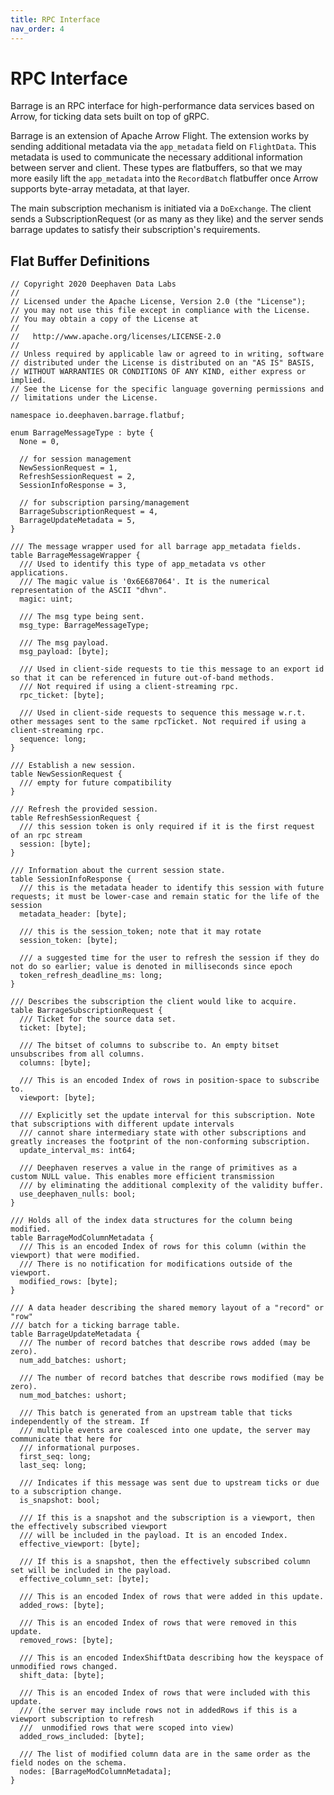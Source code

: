 ```yaml
---
title: RPC Interface
nav_order: 4
---
```


<!---
  Copyright 2020 Deephaven Data Labs

  Licensed under the Apache License, Version 2.0 (the "License");
  you may not use this file except in compliance with the License.
  You may obtain a copy of the License at

    http://www.apache.org/licenses/LICENSE-2.0

  Unless required by applicable law or agreed to in writing, software
  distributed under the License is distributed on an "AS IS" BASIS,
  WITHOUT WARRANTIES OR CONDITIONS OF ANY KIND, either express or implied.
  See the License for the specific language governing permissions and
  limitations under the License.
-->

RPC Interface
=============

Barrage is an RPC interface for high-performance data services based on Arrow,
for ticking data sets built on top of gRPC.

Barrage is an extension of Apache Arrow Flight. The extension works by sending
additional metadata via the `app_metadata` field on `FlightData`. This metadata
is used to communicate the necessary additional information between server
and client. These types are flatbuffers, so that we may more easily lift the
`app_metadata` into the `RecordBatch` flatbuffer once Arrow supports byte-array
metadata, at that layer.

The main subscription mechanism is initiated via a `DoExchange`. The client
sends a SubscriptionRequest (or as many as they like) and the server sends
barrage updates to satisfy their subscription's requirements.


Flat Buffer Definitions
-----------------------

```fbs
// Copyright 2020 Deephaven Data Labs
//
// Licensed under the Apache License, Version 2.0 (the "License");
// you may not use this file except in compliance with the License.
// You may obtain a copy of the License at
//
//   http://www.apache.org/licenses/LICENSE-2.0
//
// Unless required by applicable law or agreed to in writing, software
// distributed under the License is distributed on an "AS IS" BASIS,
// WITHOUT WARRANTIES OR CONDITIONS OF ANY KIND, either express or implied.
// See the License for the specific language governing permissions and
// limitations under the License.

namespace io.deephaven.barrage.flatbuf;

enum BarrageMessageType : byte {
  None = 0,

  // for session management
  NewSessionRequest = 1,
  RefreshSessionRequest = 2,
  SessionInfoResponse = 3,

  // for subscription parsing/management
  BarrageSubscriptionRequest = 4,
  BarrageUpdateMetadata = 5,
}

/// The message wrapper used for all barrage app_metadata fields.
table BarrageMessageWrapper {
  /// Used to identify this type of app_metadata vs other applications.
  /// The magic value is '0x6E687064'. It is the numerical representation of the ASCII "dhvn".
  magic: uint;

  /// The msg type being sent.
  msg_type: BarrageMessageType;

  /// The msg payload.
  msg_payload: [byte];

  /// Used in client-side requests to tie this message to an export id so that it can be referenced in future out-of-band methods.
  /// Not required if using a client-streaming rpc.
  rpc_ticket: [byte];

  /// Used in client-side requests to sequence this message w.r.t. other messages sent to the same rpcTicket. Not required if using a client-streaming rpc.
  sequence: long;
}

/// Establish a new session.
table NewSessionRequest {
  /// empty for future compatibility
}

/// Refresh the provided session.
table RefreshSessionRequest {
  /// this session token is only required if it is the first request of an rpc stream
  session: [byte];
}

/// Information about the current session state.
table SessionInfoResponse {
  /// this is the metadata header to identify this session with future requests; it must be lower-case and remain static for the life of the session
  metadata_header: [byte];

  /// this is the session_token; note that it may rotate
  session_token: [byte];

  /// a suggested time for the user to refresh the session if they do not do so earlier; value is denoted in milliseconds since epoch
  token_refresh_deadline_ms: long;
}

/// Describes the subscription the client would like to acquire.
table BarrageSubscriptionRequest {
  /// Ticket for the source data set.
  ticket: [byte];

  /// The bitset of columns to subscribe to. An empty bitset unsubscribes from all columns.
  columns: [byte];

  /// This is an encoded Index of rows in position-space to subscribe to.
  viewport: [byte];

  /// Explicitly set the update interval for this subscription. Note that subscriptions with different update intervals
  /// cannot share intermediary state with other subscriptions and greatly increases the footprint of the non-conforming subscription.
  update_interval_ms: int64;

  /// Deephaven reserves a value in the range of primitives as a custom NULL value. This enables more efficient transmission
  /// by eliminating the additional complexity of the validity buffer.
  use_deephaven_nulls: bool;
}

/// Holds all of the index data structures for the column being modified.
table BarrageModColumnMetadata {
  /// This is an encoded Index of rows for this column (within the viewport) that were modified.
  /// There is no notification for modifications outside of the viewport.
  modified_rows: [byte];
}

/// A data header describing the shared memory layout of a "record" or "row"
/// batch for a ticking barrage table.
table BarrageUpdateMetadata {
  /// The number of record batches that describe rows added (may be zero).
  num_add_batches: ushort;

  /// The number of record batches that describe rows modified (may be zero).
  num_mod_batches: ushort;

  /// This batch is generated from an upstream table that ticks independently of the stream. If
  /// multiple events are coalesced into one update, the server may communicate that here for
  /// informational purposes.
  first_seq: long;
  last_seq: long;

  /// Indicates if this message was sent due to upstream ticks or due to a subscription change.
  is_snapshot: bool;

  /// If this is a snapshot and the subscription is a viewport, then the effectively subscribed viewport
  /// will be included in the payload. It is an encoded Index.
  effective_viewport: [byte];

  /// If this is a snapshot, then the effectively subscribed column set will be included in the payload.
  effective_column_set: [byte];

  /// This is an encoded Index of rows that were added in this update.
  added_rows: [byte];

  /// This is an encoded Index of rows that were removed in this update.
  removed_rows: [byte];

  /// This is an encoded IndexShiftData describing how the keyspace of unmodified rows changed.
  shift_data: [byte];

  /// This is an encoded Index of rows that were included with this update.
  /// (the server may include rows not in addedRows if this is a viewport subscription to refresh
  ///  unmodified rows that were scoped into view)
  added_rows_included: [byte];

  /// The list of modified column data are in the same order as the field nodes on the schema.
  nodes: [BarrageModColumnMetadata];
}
```
